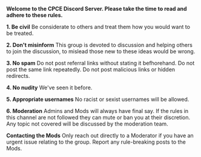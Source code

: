 __**Welcome to the CPCE Discord Server. Please take the time to read and adhere to these rules.**__

**1. Be civil**
Be considerate to others and treat them how you would want to be treated.

**2. Don't misinform**
This group is devoted to discussion and helping others to join the discussion, to mislead those new to these ideas would be wrong.

**3. No spam**
Do not post referral links without stating it befhorehand. Do not post the same link repeatedly. Do not post malicious links or hidden redirects.

**4. No nudity**
We've seen it before.

**5. Appropriate usernames**
No racist or sexist usernames will be allowed.

**6. Moderation**
Admins and Mods will always have final say. If the rules in this channel are not followed they can mute or ban you at their discretion. Any topic not covered will be discussed by the moderation team.

**Contacting the Mods**
Only reach out directly to a Moderator if you have an urgent issue relating to the group. Report any rule-breaking posts to the Mods.
